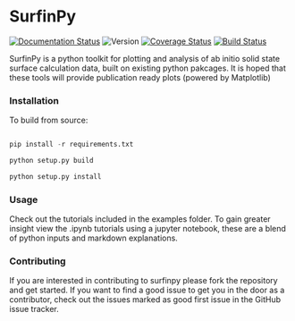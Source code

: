 # SurfinPy
 
[![Documentation Status](https://readthedocs.org/projects/surfinpy/badge/?version=latest)](https://surfinpy.readthedocs.io/en/latest/?badge=latest)  ![Version](https://img.shields.io/badge/Version-0.2.2-blue.svg?maxAge=2592000) 
[![Coverage Status](https://coveralls.io/repos/github/symmy596/SurfinPy/badge.svg?branch=Development)](https://coveralls.io/github/symmy596/SurfinPy?branch=Development)
[![Build Status](https://travis-ci.com/symmy596/SurfinPy.svg?branch=master)](https://travis-ci.com/symmy596/SurfinPy)

 
SurfinPy is a python toolkit for plotting and analysis of ab initio solid state surface calculation data, built on existing python pakcages. It is hoped that these tools will provide publication ready plots (powered by Matplotlib)

### Installation

To build from source:

```python

pip install -r requirements.txt

python setup.py build

python setup.py install

```

### Usage

Check out the tutorials included in the examples folder. To gain greater insight view the .ipynb tutorials using a jupyter notebook, these are a blend of python inputs and markdown explanations.  

### Contributing 

If you are interested in contributing to surfinpy please fork the repository and get started. If you want to find a good issue to get you in the door as a contributor, check out the issues marked as good first issue in the GitHub issue tracker.

